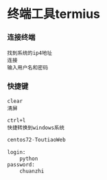 # 终端工具termius

### 连接终端

```
找到系统的ip4地址
连接
输入用户名和密码
```



### 快捷键

```
clear
清屏

ctrl+l
快捷转换到windows系统
```

```python
centos72-ToutiaoWeb

login:
    python
password:
    chuanzhi
```

